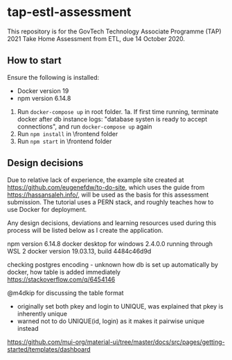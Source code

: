 # tap-estl-assessment
This repository is for the GovTech Technology Associate Programme (TAP) 2021 Take Home Assessment from ETL, due 14 October 2020.

## How to start
Ensure the following is installed:
- Docker version 19
- npm version 6.14.8

1. Run `docker-compose up` in root folder.
1a. If first time running, terminate docker after db instance logs: "database systen is ready to accept connections", and run `docker-compose up` again
2. Run `npm install` in \frontend folder
3. Run `npm start` in \frontend folder

## Design decisions
Due to relative lack of experience, the example site created at https://github.com/eugenefdw/to-do-site, which uses the guide from https://hassansaleh.info/,  will be used as the basis for this assessment submission. The tutorial uses a PERN stack, and roughly teaches how to use Docker for deployment.

Any design decisions, deviations and learning resources used during this process will be listed below as I create the application.


npm version 6.14.8
docker desktop for windows 2.4.0.0 running through WSL 2
docker version 19.03.13, build 4484c46d9d

checking postgres encoding - unknown how db is set up automatically by docker, how table is added immediately
https://stackoverflow.com/q/6454146

@m4dkip for discussing the table format
- originally set both pkey and login to UNIQUE, was explained that pkey is inherently unique
- warned not to do UNIQUE(id, login) as it makes it pairwise unique instead

https://github.com/mui-org/material-ui/tree/master/docs/src/pages/getting-started/templates/dashboard


